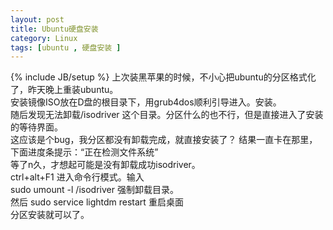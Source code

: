```yaml
---
layout: post
title: Ubuntu硬盘安装
category: Linux
tags: [ubuntu , 硬盘安装 ]
---
```

{% include JB/setup %}
上次装黑苹果的时候，不小心把ubuntu的分区格式化了，昨天晚上重装ubuntu。  
安装镜像ISO放在D盘的根目录下，用grub4dos顺利引导进入。安装。  
随后发现无法卸载/isodriver 这个目录。分区什么的也不行，但是直接进入了安装的等待界面。  
这应该是个bug，我分区都没有卸载完成，就直接安装了？  结果一直卡在那里，下面进度条提示：“正在检测文件系统”  
等了n久，才想起可能是没有卸载成功isodriver。  
ctrl+alt+F1 进入命令行模式。输入  
     sudo umount -l /isodriver 强制卸载目录。  
然后     sudo service lightdm restart 重启桌面  
分区安装就可以了。